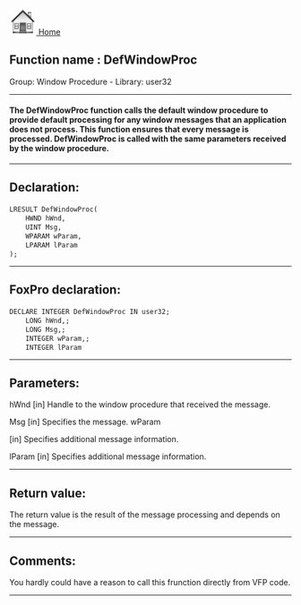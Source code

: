 [<img src="../../images/home.png"> Home ](https://github.com/VFPX/Win32API)  

## Function name : DefWindowProc
Group: Window Procedure - Library: user32    
***  


#### The DefWindowProc function calls the default window procedure to provide default processing for any window messages that an application does not process. This function ensures that every message is processed. DefWindowProc is called with the same parameters received by the window procedure. 
***  


## Declaration:
```foxpro  
LRESULT DefWindowProc(
	HWND hWnd,
	UINT Msg,
	WPARAM wParam,
	LPARAM lParam
);  
```  
***  


## FoxPro declaration:
```foxpro  
DECLARE INTEGER DefWindowProc IN user32;
	LONG hWnd,;
	LONG Msg,;
	INTEGER wParam,;
	INTEGER lParam  
```  
***  


## Parameters:
hWnd
[in] Handle to the window procedure that received the message. 

Msg
[in] Specifies the message. 
wParam

[in] Specifies additional message information.

lParam
[in] Specifies additional message information.  
***  


## Return value:
The return value is the result of the message processing and depends on the message.  
***  


## Comments:
You hardly could have a reason to call this frunction directly from VFP code.  
  
***  

